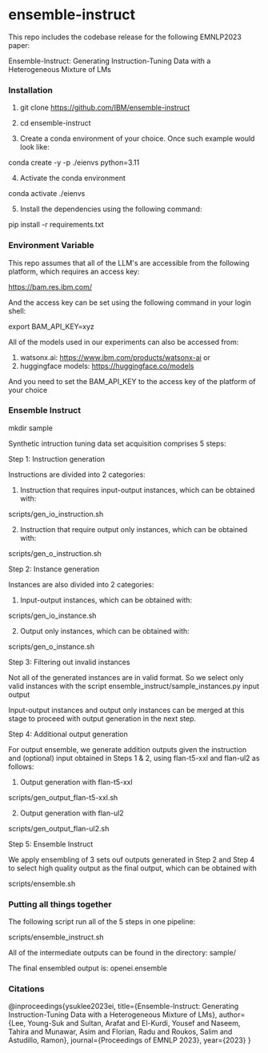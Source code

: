 # ensemble-instruct

This repo includes the codebase release for the following EMNLP2023 paper:

Ensemble-Instruct: Generating Instruction-Tuning Data with a Heterogeneous Mixture of LMs

### Installation

1. git clone https://github.com/IBM/ensemble-instruct

2. cd ensemble-instruct

3. Create a conda environment of your choice. Once such example would look like:

conda create -y -p ./eienvs python=3.11

4. Activate the conda environment

conda activate ./eienvs

5. Install the dependencies using the following command:

pip install -r requirements.txt

### Environment Variable

This repo assumes that all of the LLM's are accessible from the
following platform, which requires an access key:

https://bam.res.ibm.com/

And the access key can be set using the following command in your login shell:

export BAM_API_KEY=xyz

All of the models used in our experiments can also be accessed from:

1. watsonx.ai: https://www.ibm.com/products/watsonx-ai or
2. huggingface models: https://huggingface.co/models

And you need to set the BAM_API_KEY to the access key of the platform of your choice

### Ensemble Instruct

mkdir sample

Synthetic intruction tuning data set acquisition comprises 5 steps:

Step 1: Instruction generation

Instructions are divided into 2 categories:

1. Instruction that requires input-output instances, which can be obtained with:

scripts/gen_io_instruction.sh

2. Instruction that require output only instances, which can be obtained with:

scripts/gen_o_instruction.sh

Step 2: Instance generation

Instances are also divided into 2 categories:

1. Input-output instances, which can be obtained with:

scripts/gen_io_instance.sh

2. Output only instances, which can be obtained with:

scripts/gen_o_instance.sh

Step 3: Filtering out invalid instances

Not all of the generated instances are in valid format. So we select only valid instances
with the script ensemble_instruct/sample_instances.py input output

Input-output instances and output only instances can be merged at this stage to
proceed with output generation in the next step.

Step 4: Additional output generation

For output ensemble, we generate addition outputs given the instruction and (optional) input obtained in Steps 1 & 2, using flan-t5-xxl and flan-ul2 as follows:

1. Output generation with flan-t5-xxl

scripts/gen_output_flan-t5-xxl.sh

2. Output generation with flan-ul2

scripts/gen_output_flan-ul2.sh

Step 5: Ensemble Instruct

We apply ensembling of 3 sets ouf outputs generated in Step 2 and Step 4 to select high
quality output as the final output, which can be obtained with

scripts/ensemble.sh

### Putting all things together

The following script run all of the 5 steps in one pipeline:

scripts/ensemble_instruct.sh

All of the intermediate outputs can be found in the directory:
sample/

The final ensembled output is: openei.ensemble

### Citations

@inproceedings{ysuklee2023ei,
  title={Ensemble-Instruct: Generating Instruction-Tuning Data with a Heterogeneous Mixture of LMs},
  author={Lee, Young-Suk and Sultan, Arafat and El-Kurdi, Yousef and Naseem, Tahira and Munawar, Asim and Florian, Radu and Roukos, Salim and Astudillo, Ramon},
  journal={Proceedings of EMNLP 2023},
  year={2023}
}